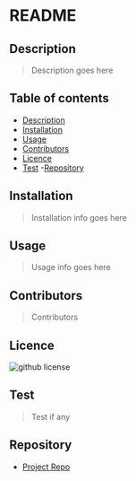 # README

  ## Description 
  > Description goes here

 ## Table of contents
  - [Description](#Description)
  - [Installation](#Installation)
  - [Usage](#Usage)
  - [Contributors](#Contributors)
  - [Licence](#Licence)
  - [Test](#Test)
  -[Repository](#Repository)

 ## Installation
  > Installation info goes here

 ## Usage
  > Usage info goes here

## Contributors
  > Contributors

## Licence
![github license](https://img.shields.io/badge/license-MIT-blue.svg)

## Test
  > Test if any

 ## Repository
  - [Project Repo](undefined)
 